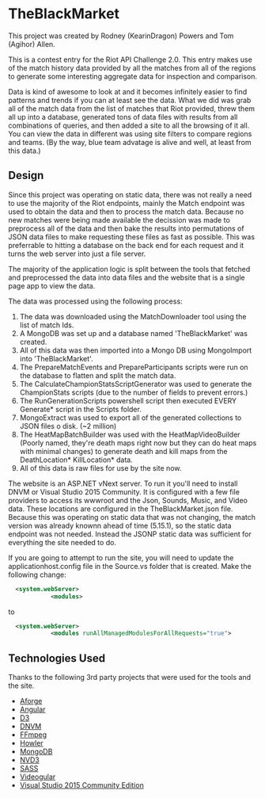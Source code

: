 # TheBlackMarket

This project was created by Rodney (KearinDragon) Powers and Tom (Agihor) Allen.

This is a contest entry for the Riot API Challenge 2.0. This entry makes use of the match history data provided by all the matches from all of the regions to generate some interesting aggregate data for inspection and comparison.

Data is kind of awesome to look at and it becomes infinitely easier to find patterns and trends if you can at least see the data. What we did was grab all of the match data from the list of matches that Riot provided, threw them all up into a database, generated tons of data files with results from all combinations of queries, and then added a site to all the browsing of it all. You can view the data in different was using site filters to compare regions and teams. (By the way, blue team advatage is alive and well, at least from this data.)

## Design ##

Since this project was operating on static data, there was not really a need to use the majority of the Riot endpoints, mainly the Match endpoint was used to obtain the data and then to process the match data. Because no new matches were being made available the decission was made to preprocess all of the data and then bake the results into permutations of JSON data files to make requesting these files as fast as possible. This was preferrable to hitting a database on the back end for each request and it turns the web server into just a file server.

The majority of the application logic is split between the tools that fetched and preprocessed the data into data files and the website that is a single page app to view the data.

The data was processed using the following process:

1. The data was downloaded using the MatchDownloader tool using the list of match Ids.
2. A MongoDB was set up and a database named 'TheBlackMarket' was created.
3. All of this data was then imported into a Mongo DB using MongoImport into 'TheBlackMarket'.
4. The PrepareMatchEvents and PrepareParticipants scripts were run on the database to flatten and split the match data.
5. The CalculateChampionStatsScriptGenerator was used to generate the ChampionStats scripts (due to the number of fields to prevent errors.)
6. The RunGenerationScripts powershell script then executed EVERY Generate* script in the Scripts folder.
7. MongoExtract was used to export all of the generated collections to JSON files o disk. (~2 million)
8. The HeatMapBatchBuilder was used with the HeatMapVideoBuilder (Poorly named, they're death maps right now but they can do heat maps with minimal changes) to generate death and kill maps from the DeathLocation* KillLocation* data.
9. All of this data is raw files for use by the site now.

The website is an ASP.NET vNext server. To run it you'll need to install DNVM or Visual Studio 2015 Community. It is configured with a few file providers to access its wwwroot and the Json, Sounds, Music, and Video data. These locations are configured in the TheBlackMarket.json file. Because this was operating on static data that was not changing, the match version was already knownn ahead of time (5.15.1), so the static data endpoint was not needed. Instead the JSONP static data was sufficient for everything the site needed to do.

If you are going to attempt to run the site, you will need to update the applicationhost.config file in the Source\.vs folder that is created. Make the following change:

```xml
  <system.webServer>
			<modules>
```
to
```xml
  <system.webServer>
			<modules runAllManagedModulesForAllRequests="true">
```

## Technologies Used ##

Thanks to the following 3rd party projects that were used for the tools and the site.

* [Aforge](https://code.google.com/p/aforge/)
* [Angular](https://angularjs.org/)
* [D3](http://d3js.org/)
* [DNVM](https://github.com/aspnet/dnvm)
* [FFmpeg](https://www.ffmpeg.org/)
* [Howler](https://github.com/goldfire/howler.js/)
* [MongoDB](https://www.mongodb.com/)
* [NVD3](http://nvd3.org/)
* [SASS](http://sass-lang.com/)
* [Videogular](http://www.videogular.com/)
* [Visual Studio 2015 Community Edition](https://www.visualstudio.com/en-us/products/vs-2015-product-editions.aspx)
